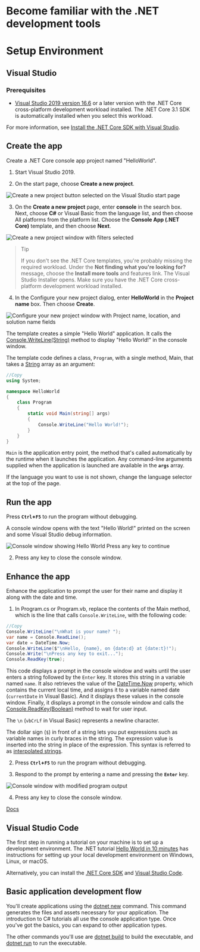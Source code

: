 # Become familiar with the .NET development tools

# Setup Environment

## Visual Studio

### Prerequisites

- [Visual Studio 2019 version 16.6](https://visualstudio.microsoft.com/downloads/?utm_medium=microsoft&utm_source=docs.microsoft.com&utm_campaign=inline+link&utm_content=download+vs2019) or a later version with the .NET Core cross-platform development workload installed. The .NET Core 3.1 SDK is automatically installed when you select this workload.

For more information, see [Install the .NET Core SDK with Visual Studio](https://docs.microsoft.com/en-us/dotnet/core/install/windows#install-with-visual-studio).

## Create the app

Create a .NET Core console app project named "HelloWorld".

1. Start Visual Studio 2019.

2. On the start page, choose **Create a new project**.

![Create a new project button selected on the Visual Studio start page](https://docs.microsoft.com/en-us/dotnet/core/tutorials/media/with-visual-studio/start-window.png)

3. On the **Create a new project** page, enter **console** in the search box. Next, choose **C#** or Visual Basic from the language list, and then choose All platforms from the platform list. Choose the **Console App (.NET Core)** template, and then choose **Next**.

![Create a new project window with filters selected](https://docs.microsoft.com/en-us/dotnet/core/tutorials/media/with-visual-studio/create-new-project.png)

 >Tip
>
>If you don't see the .NET Core templates, you're probably missing the required workload. Under the **Not finding what you're looking for?** message, choose the **Install more tools** and features link. The Visual Studio Installer opens. Make sure you have the .NET Core cross-platform development workload installed.

4. In the Configure your new project dialog, enter **HelloWorld** in the **Project name** box. Then choose **Create**.

![Configure your new project window with Project name, location, and solution name fields](https://docs.microsoft.com/en-us/dotnet/core/tutorials/media/with-visual-studio/configure-new-project.png)

The template creates a simple "Hello World" application. It calls the [Console.WriteLine(String)](https://docs.microsoft.com/en-us/dotnet/api/system.console.writeline#System_Console_WriteLine_System_String_) method to display "Hello World!" in the console window.

The template code defines a class, `Program`, with a single method, Main, that takes a [String](https://docs.microsoft.com/en-us/dotnet/api/system.string) array as an argument:

```C#
//Copy
using System;

namespace HelloWorld
{
    class Program
    {
        static void Main(string[] args)
        {
            Console.WriteLine("Hello World!");
        }
    }
}
```

`Main` is the application entry point, the method that's called automatically by the runtime when it launches the application. Any command-line arguments supplied when the application is launched are available in the **`args`** array.

If the language you want to use is not shown, change the language selector at the top of the page.

## Run the app

Press **`Ctrl`+`F5`** to run the program without debugging.

A console window opens with the text "Hello World!" printed on the screen and some Visual Studio debug information.

![Console window showing Hello World Press any key to continue](https://docs.microsoft.com/en-us/dotnet/core/tutorials/media/with-visual-studio/hello-world-console.png)

2. Press any key to close the console window.

## Enhance the app

Enhance the application to prompt the user for their name and display it along with the date and time.

1. In Program.cs or Program.vb, replace the contents of the Main method, which is the line that calls `Console.WriteLine`, with the following code:

```C#
//Copy
Console.WriteLine("\nWhat is your name? ");
var name = Console.ReadLine();
var date = DateTime.Now;
Console.WriteLine($"\nHello, {name}, on {date:d} at {date:t}!");
Console.Write("\nPress any key to exit...");
Console.ReadKey(true);
```

This code displays a prompt in the console window and waits until the user enters a string followed by the `Enter` key. It stores this string in a variable named `name`. It also retrieves the value of the [DateTime.Now](https://docs.microsoft.com/en-us/dotnet/api/system.datetime.now#System_DateTime_Now) property, which contains the current local time, and assigns it to a variable named date (`currentDate` in Visual Basic). And it displays these values in the console window. Finally, it displays a prompt in the console window and calls the [Console.ReadKey(Boolean)](https://docs.microsoft.com/en-us/dotnet/api/system.console.readkey#System_Console_ReadKey_System_Boolean_) method to wait for user input.

The `\n` (`vbCrLf` in Visual Basic) represents a newline character.

The dollar sign (`$`) in front of a string lets you put expressions such as variable names in curly braces in the string. The expression value is inserted into the string in place of the expression. This syntax is referred to as [interpolated strings](https://docs.microsoft.com/en-us/dotnet/csharp/language-reference/tokens/interpolated).

2. Press **`Ctrl`+`F5`** to run the program without debugging.

3. Respond to the prompt by entering a name and pressing the **`Enter`** key.

![Console window with modified program output](https://docs.microsoft.com/en-us/dotnet/core/tutorials/media/with-visual-studio/hello-world-update.png)

4. Press any key to close the console window.

[Docs](https://docs.microsoft.com/en-us/dotnet/core/tutorials/with-visual-studio)

## Visual Studio Code

The first step in running a tutorial on your machine is to set up a development environment. The .NET tutorial [Hello World in 10 minutes](https://dotnet.microsoft.com/learn/dotnet/hello-world-tutorial/intro) has instructions for setting up your local development environment on Windows, Linux, or macOS.



Alternatively, you can install the [.NET Core SDK](https://dotnet.microsoft.com/download) and [Visual Studio Code](https://code.visualstudio.com/).

## Basic application development flow

You'll create applications using the [dotnet new](https://docs.microsoft.com/en-us/dotnet/core/tools/dotnet-new) command. This command generates the files and assets necessary for your application. The introduction to C# tutorials all use the console application type. Once you've got the basics, you can expand to other application types.

The other commands you'll use are [dotnet build](https://docs.microsoft.com/en-us/dotnet/core/tools/dotnet-build) to build the executable, and [dotnet run](https://docs.microsoft.com/en-us/dotnet/core/tools/dotnet-run) to run the executable.